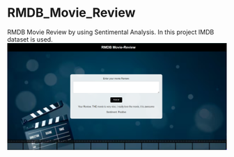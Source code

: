# RMDB_Movie_Review
RMDB Movie Review by using Sentimental Analysis.
In this project IMDB dataset is used.
<br>
<img src="Images/Movie.png" >
